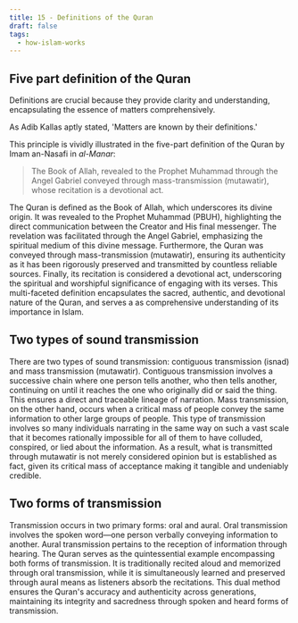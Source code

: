 ```yaml
---
title: 15 - Definitions of the Quran
draft: false
tags:
  - how-islam-works
---
```

## Five part definition of the Quran

Definitions are crucial because they provide clarity and understanding, encapsulating the essence of matters comprehensively. 

As Adib Kallas aptly stated, 'Matters are known by their definitions.'

This principle is vividly illustrated in the five-part definition of the Quran by Imam an-Nasafi in *al-Manar*:

> The Book of Allah, revealed to the Prophet Muhammad through the Angel Gabriel conveyed through mass-transmission (mutawatir), whose recitation is a devotional act.

The Quran is defined as the Book of Allah, which underscores its divine origin. It was revealed to the Prophet Muhammad (PBUH), highlighting the direct communication between the Creator and His final messenger. The revelation was facilitated through the Angel Gabriel, emphasizing the spiritual medium of this divine message. Furthermore, the Quran was conveyed through mass-transmission (mutawatir), ensuring its authenticity as it has been rigorously preserved and transmitted by countless reliable sources. Finally, its recitation is considered a devotional act, underscoring the spiritual and worshipful significance of engaging with its verses. This multi-faceted definition encapsulates the sacred, authentic, and devotional nature of the Quran, and serves a as comprehensive understanding of its importance in Islam.

## Two types of sound transmission
There are two types of sound transmission: contiguous transmission (isnad) and mass transmission (mutawatir). Contiguous transmission involves a successive chain where one person tells another, who then tells another, continuing on until it reaches the one who originally did or said the thing. This ensures a direct and traceable lineage of narration. Mass transmission, on the other hand, occurs when a critical mass of people convey the same information to other large groups of people. This type of transmission involves so many individuals narrating in the same way on such a vast scale that it becomes rationally impossible for all of them to have colluded, conspired, or lied about the information. As a result, what is transmitted through mutawatir is not merely considered opinion but is established as fact, given its critical mass of acceptance making it tangible and undeniably credible.

## Two forms of transmission 

Transmission occurs in two primary forms: oral and aural. Oral transmission involves the spoken word—one person verbally conveying information to another. Aural transmission pertains to the reception of information through hearing. The Quran serves as the quintessential example encompassing both forms of transmission. It is traditionally recited aloud and memorized through oral transmission, while it is simultaneously learned and preserved through aural means as listeners absorb the recitations. This dual method ensures the Quran's accuracy and authenticity across generations, maintaining its integrity and sacredness through spoken and heard forms of transmission.

